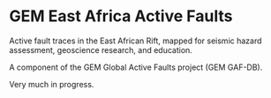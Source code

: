 GEM East Africa Active Faults
=============================

Active fault traces in the East African Rift, mapped for seismic hazard 
assessment, geoscience research, and education.

A component of the GEM Global Active Faults project (GEM GAF-DB).

Very much in progress.
